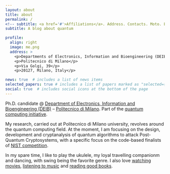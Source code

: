 ```yaml
---
layout: about
title: about
permalink: /
<!-- subtitle: <a href='#'>Affiliations</a>. Address. Contacts. Moto. Etc. -->
subtitle: A blog about quantum

profile:
  align: right
  image: me.png
  address: >
    <p>Departments of Electronics, Information and Bioengineering (DEIB) </p>
    <p>Politecnico di Milano</p>
    <p>Via Golgi, 39</p>
    <p>20127, Milano, Italy</p>

news: true  # includes a list of news items
selected_papers: true # includes a list of papers marked as "selected={true}"
social: true  # includes social icons at the bottom of the page
---
```


Ph.D. candidate @ [Department of Electronics, Information and Bioengineering (DEIB)](https://www.deib.polimi.it) – [Politecnico di Milano](https://www.polimi.it).
Part of the [quantum computing initiative](https://www.quantum.polimi.it).

My research, carried out at Politecnico di Milano university, revolves around
the quantum computing field. At the moment, I am focusing on the design,
development and cryptanalysis of quantum algorithms to attack Post-Quantum
Cryptosystems, with a specific focus on the code-based finalists of [NIST
competition](https://csrc.nist.gov/projects/post-quantum-cryptography).

In my spare time, I like to play the ukulele, my loyal travelling companionm and
dancing, with swing being the favorite genre. I also love [watching
movies](https://letterboxd.com/tigerjack/), [listening to
music](https://open.spotify.com/playlist/4aWxDlzZuOynhmmmXOHhDv?si=6192591721624709)
and [reading good books](https://www.goodreads.com/user/show/117405756-simone).
